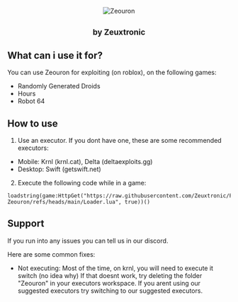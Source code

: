 <p align="center">
  <picture>
    <source media="(prefers-color-scheme: dark)" srcset="./readme/logotext-white.png">
    <source media="(prefers-color-scheme: light)" srcset="./readme/logotext-dark.png">
    <img alt="Zeouron" src="./README/logo.png">
  </picture>
</p>
<h2 align="center">
  <small>by Zeuxtronic</small>
</h2>

## What can i use it for?
You can use Zeouron for exploiting (on roblox), on the following games:
- Randomly Generated Droids
- Hours
- Robot 64

## How to use
1. Use an executor. If you dont have one, these are some recommended executors:
- Mobile: Krnl (krnl.cat), Delta (deltaexploits.gg)
- Desktop: Swift (getswift.net)

2. Execute the following code while in a game:
```luau
loadstring(game:HttpGet("https://raw.githubusercontent.com/Zeuxtronic/Final-Zeouron/refs/heads/main/Loader.lua", true))()
```

## Support
If you run into any issues you can tell us in our discord.

Here are some common fixes:

- Not executing:
Most of the time, on krnl, you will need to execute it switch (no idea why)
If that doesnt work, try deleting the folder "Zeouron" in your executors workspace. If you arent using our suggested executors try switching to our suggested executors.
